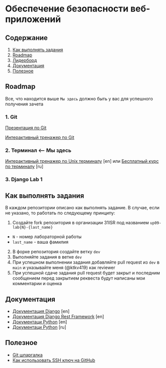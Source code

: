 # Обеспечение безопасности веб-приложений

## Содержание

1. [Как выполнять задания](#как-выполнять-задания)
1. [Roadmap](#roadmap)
1. [Лидерборд](./leaderboard.ods)
1. [Документация](#документация)
1. [Полезное](#полезное)

## Roadmap

Все, что находится выше `Мы здесь` должно быть у вас для успешного получения зачета

### 1. Git

[Презентация по Git](https://ktkv-presentations.github.io/algos-8/)

[Интерактивный тренажер по Git](https://ohmygit.org/)

### 2. Терминал <-- Мы здесь

[Интерактивный тренажер по Unix терминалу](https://www.terminaltutor.com/) [en]
или
[Бесплатный курс по терминалу](https://ru.hexlet.io/courses/cli-basics) [ru]

### 3. Django Lab 1


## Как выполнять задания

В каждом репозитории описано как выполнять задание. В случае, если не указано, то работать по следующему принципу:
1. Создайте fork репозитория в организации 31ISR под названием `up09-lab{N}-{last_name}`
- `N` - номер лабораторной работы
- `last_name` - ваша фамилия
2. В форке репозитория создайте ветку `dev`
3. Выполняйте задания в ветке `dev`
4. При успешном выполнении задания добавляйте pull request из `dev` в `main` и указывайте меня (@ktkv419) как reviewer
5. При успешной сдаче задания pull request будет закрыт и последним сообщением перед закрытием реквеста будут написаны мои комментарии и оценка

## Документация

- [Документация Django](https://www.djangoproject.com/) [en]
- [Документация Django Rest Framework](https://www.django-rest-framework.org/) [en]
- [Документаци Python](https://docs.python.org/) [en]
- [Документаци Python](http://pydocs.ru/) [ru]

## Полезное

- [Git шпаргалка](https://github.com/cyberspacedk/Git-commands)
- [Как использовать SSH ключ на GitHub](https://docs.github.com/ru/authentication/connecting-to-github-with-ssh/generating-a-new-ssh-key-and-adding-it-to-the-ssh-agent)
